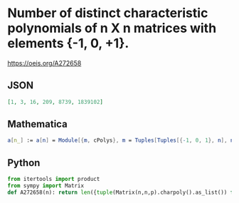 # Number of distinct characteristic polynomials of n X n matrices with elements \{\-1, 0, \+1\}\.
https://oeis.org/A272658
## JSON
```JSON
[1, 3, 16, 209, 8739, 1839102]
```
## Mathematica
```Mathematica
a[n_] := a[n] = Module[{m, cPolys}, m = Tuples[Tuples[{-1, 0, 1}, n], n]; cPolys = CharacteristicPolynomial[#, x] & /@ m; Length[DeleteDuplicates[cPolys]]]; Table[a[i], {i, 1, 3}] (* _Robert P. P. McKone_, Sep 16 2023 *)
```
## Python
```Python
from itertools import product
from sympy import Matrix
def A272658(n): return len({tuple(Matrix(n,n,p).charpoly().as_list()) for p in product((-1,0,1),repeat=n**2)}) if n else 1 # _Chai Wah Wu_, Sep 30 2023
```
